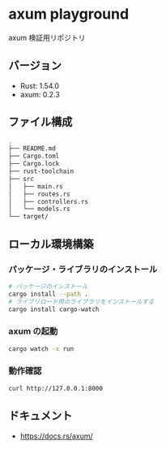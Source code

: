 # axum playground

axum 検証用リポジトリ

## バージョン

- Rust: 1.54.0
- axum: 0.2.3

## ファイル構成

```sh
.
├── README.md
├── Cargo.toml
├── Cargo.lock
├── rust-toolchain
├── src
│   ├── main.rs
│   ├── routes.rs
│   ├── controllers.rs
│   └── models.rs
└── target/
```

## ローカル環境構築

### パッケージ・ライブラリのインストール

```sh
# パッケージのインストール
cargo install --path .
# ライブリロード用のライブラリをインストールする
cargo install cargo-watch
```

### axum の起動

```sh
cargo watch -x run
```

### 動作確認

```sh
curl http://127.0.0.1:8000
```

## ドキュメント

- https://docs.rs/axum/
